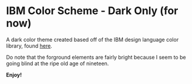 # IBM Color Scheme - Dark Only (for now)

A dark color theme created based off of the IBM design language color library, found [here](https://www.ibm.com/design/language/resources/color-library/).

Do note that the forground elements are fairly bright because I seem to be going blind at the ripe old age of nineteen.

**Enjoy!**
